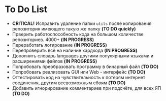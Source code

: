 
# To Do List
- **CRITICAL!** Исправить удаление папки `utils` после копирования репозитория имеющего такую же папку **(TO DO quickly)**
- Прверить работоспособность кода на большом количестве репозиториев. 4000+ **(IN PROGRESS)**
- Переработать логирование **(IN PROGRESS)**
- Перепроверить всё на наличие хардкода **(IN PROGRESS)**
- Дополнить словарь languages другими популярными языками и расширениями файлов **(IN PROGRESS)**
- Попробовать преобразовать программу в бинарный файл **(TO DO)**
- Попробовать реализовать GUI или Web - интерфейс **(TO DO)**
- Оттестировать код на чувствительность к потерям интернет соединения, другим всевозможным сбоям **(TO DO)**
- Добавить игнорирование комментариев при подсчёте, для всех ЯП **(TO DO)**